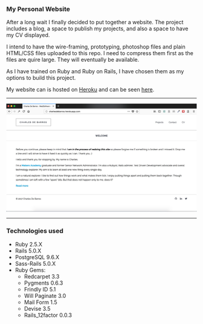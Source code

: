 ### My Personal Website

After a long wait I finally decided to put together a website. The project includes a blog, a space to publish my projects, and also a space to have my CV displayed.

I intend to have the wire-framing, prototyping, photoshop files and plain HTML/CSS files uploaded to this repo. I need to compress them first as the files are quire large. They will eventually be available.

As I have trained on Ruby and Ruby on Rails, I have chosen them as my options to build this project.

My website can is hosted on [Heroku](https://www.heroku.com/) and can be seen [here](https://charlesdebarros.herokuapp.com/).

***

![image](https://raw.githubusercontent.com/charlesdebarros/My-Blog/master/app/assets/images/screenshot.jpg)

***

### Technologies used

* Ruby 2.5.X
* Rails 5.0.X
* PostgreSQL 9.6.X
* Sass-Rails 5.0.X
* Ruby Gems:
  - Redcarpet 3.3
  - Pygments 0.6.3
  - Frindly ID 5.1
  - Will Paginate 3.0
  - Mail Form 1.5
  - Devise 3.5
  - Rails_12factor 0.0.3
